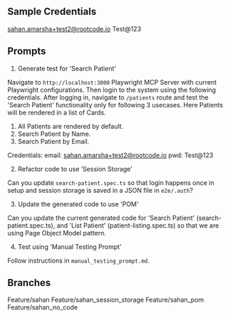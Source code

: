 ## Sample Credentials
sahan.amarsha+test2@rootcode.io
Test@123

## Prompts
1. Generate test for 'Search Patient'

Navigate to `http://localhost:3000` Playwright MCP Server with current Playwright configurations. Then login to the system using the following credentials.
After logging in, navigate to `/patients` route and test the 'Search Patient' functionality only for following 3 usecases. Here Patients will be rendered in a list of Cards.
1. All Patients are rendered by default.
2. Search Patient by Name.
3. Search Patient by Email.

Credentials:
email: sahan.amarsha+test2@rootcode.io
pwd: Test@123


2. Refactor code to use ‘Session Storage’

Can you update `search-patient.spec.ts` so that login happens once in setup and session storage is saved in a JSON file in `e2e/.auth`?


3. Update the generated code to use 'POM'

Can you update the current generated code for 'Search Patient' (search-patient.spec.ts), and 'List Patient' (patient-listing.spec.ts) so that we are using Page Object Model pattern.


4. Test using 'Manual Testing Prompt'

Follow instructions in `manual_testing_prompt.md`.


## Branches
Feature/sahan
Feature/sahan_session_storage
Feature/sahan_pom
Feature/sahan_no_code